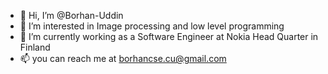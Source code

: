 - 👋 Hi, I’m @Borhan-Uddin
- 👀 I’m interested in Image processing and low level programming
- 🌱 I’m currently working as a Software Engineer at Nokia Head Quarter in Finland
- 📫 you can reach me at borhancse.cu@gmail.com 

<!---
Borhan-Uddin/Borhan-Uddin is a ✨ special ✨ repository because its `README.md` (this file) appears on your GitHub profile.
You can click the Preview link to take a look at your changes.
--->
